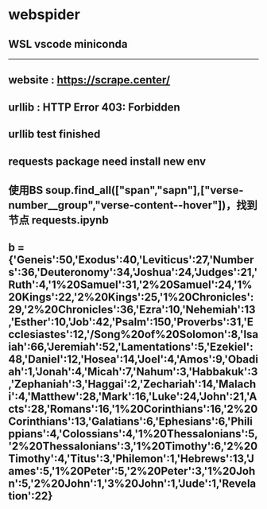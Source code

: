 # webspider
## WSL vscode miniconda

----
website : https://scrape.center/
----
urllib : HTTP Error 403: Forbidden
----
urllib test finished
----
requests package need install new env
----
使用BS  soup.find_all(["span","sapn"],["verse-number__group","verse-content--hover"])，找到节点 requests.ipynb
----
b = {'Geneis':50,'Exodus':40,'Leviticus':27,'Numbers':36,'Deuteronomy':34,'Joshua':24,'Judges':21,'Ruth':4,'1%20Samuel':31,'2%20Samuel':24,'1%20Kings':22,'2%20Kings':25,'1%20Chronicles':29,'2%20Chronicles':36,'Ezra':10,'Nehemiah':13,'Esther':10,'Job':42,'Psalm':150,'Proverbs':31,'Ecclesiastes':12,'/Song%20of%20Solomon':8,'Isaiah':66,'Jeremiah':52,'Lamentations':5,'Ezekiel':48,'Daniel':12,'Hosea':14,'Joel':4,'Amos':9,'Obadiah':1,'Jonah':4,'Micah':7,'Nahum':3,'Habbakuk':3,'Zephaniah':3,'Haggai':2,'Zechariah':14,'Malachi':4,'Matthew':28,'Mark':16,'Luke':24,'John':21,'Acts':28,'Romans':16,'1%20Corinthians':16,'2%20Corinthians':13,'Galatians':6,'Ephesians':6,'Philippians':4,'Colossians':4,'1%20Thessalonians':5,'2%20Thessalonians':3,'1%20Timothy':6,'2%20Timothy':4,'Titus':3,'Philemon':1,'Hebrews':13,'James':5,'1%20Peter':5,'2%20Peter':3,'1%20John':5,'2%20John':1,'3%20John':1,'Jude':1,'Revelation':22}
-----